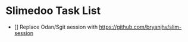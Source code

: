 # Slimedoo Task List


- [] Replace Odan/Sgit aession with https://github.com/bryanjhv/slim-session
